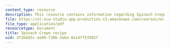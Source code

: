 ```yaml
---
content_type: resource
description: This resource contains information regarding Spinach Crepe recipe.
file: https://ol-ocw-studio-app-production.s3.amazonaws.com/courses/es-s41-speak-italian-with-your-mouth-full-spring-2012/df2bb85caa96f30b3aba8a14ff53502f_MITES_S41S12_recipe_7.pdf
file_type: application/pdf
resourcetype: Document
title: Spinach Crepe recipe
uid: df2bb85c-aa96-f30b-3aba-8a14ff53502f
---
```

